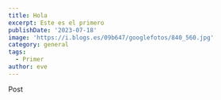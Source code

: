 ```yaml
---
title: Hola
excerpt: Este es el primero
publishDate: '2023-07-18'
image: 'https://i.blogs.es/09b647/googlefotos/840_560.jpg'
category: general
tags:
  - Primer
author: eve
---
```


Post
